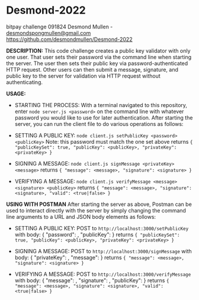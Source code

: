 # Desmond-2022
bitpay challenge 091824
Desmond Mullen - desmondspongmullen@gmail.com
https://github.com/desmondmullen/Desmond-2022

**DESCRIPTION:**
This code challenge creates a public key validator with only one user. That user sets their password via the command line when starting the server. The user then sets their public key via password-authenticated HTTP request. Other users can then submit a message, signature, and public key to the server for validation via HTTP request without authenticating.

**USAGE:**
* STARTING THE PROCESS: With a terminal navigated to this repository, enter `node server.js <password>` on the command line with whatever password you would like to use for later authentication. After starting the server, you can run the client file to do various operations as follows:

* SETTING A PUBLIC KEY: `node client.js setPublicKey <password> <publicKey>` Note: this password must match the one set above
    returns `{ "publicKeySet": true, "publicKey": <publicKey>, "privateKey": <privateKey> }`

* SIGNING A MESSAGE: `node client.js signMessage <privateKey> <message>`
    returns `{ "message": <message>, "signature": <signature> }`

* VERIFYING A MESSAGE: `node client.js verifyMessage <message> <signature> <publicKey>`
    returns `{ "message": <message>, "signature": <signature>, "valid": <true|false> }`

**USING WITH POSTMAN**
After starting the server as above, Postman can be used to interact directly with the server by simply changing the command line arguments to a URL and JSON body elements as follows:

* SETTING A PUBLIC KEY: POST to `http://localhost:3000/setPublicKey` with body:
    { "password": <password>, "publicKey": <publicKey> }
    returns `{ "publicKeySet": true, "publicKey": <publicKey>, "privateKey": <privateKey> }`

* SIGNING A MESSAGE: POST to `http://localhost:3000/signMessage` with body:
    { "privateKey": <privateKey>, "message": <message> }
    returns `{ "message": <message>, "signature": <signature> }`

* VERIFYING A MESSAGE: POST to `http://localhost:3000/verifyMessage` with body:
    { "message": <password>, "signature": <signature>, "publicKey": <publicKey> }
    returns `{ "message": <message>, "signature": <signature>, "valid": <true|false> }`

